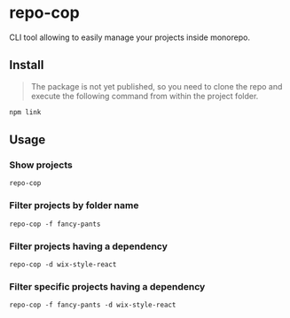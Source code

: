 # repo-cop

CLI tool allowing to easily manage your projects inside monorepo.

## Install

> The package is not yet published, so you need to clone the repo and execute the following command from within the project folder.

```bash
npm link
```

## Usage

### Show projects

```
repo-cop
```

### Filter projects by folder name

```
repo-cop -f fancy-pants
```

### Filter projects having a dependency

```
repo-cop -d wix-style-react
```

### Filter specific projects having a dependency

```
repo-cop -f fancy-pants -d wix-style-react
```
